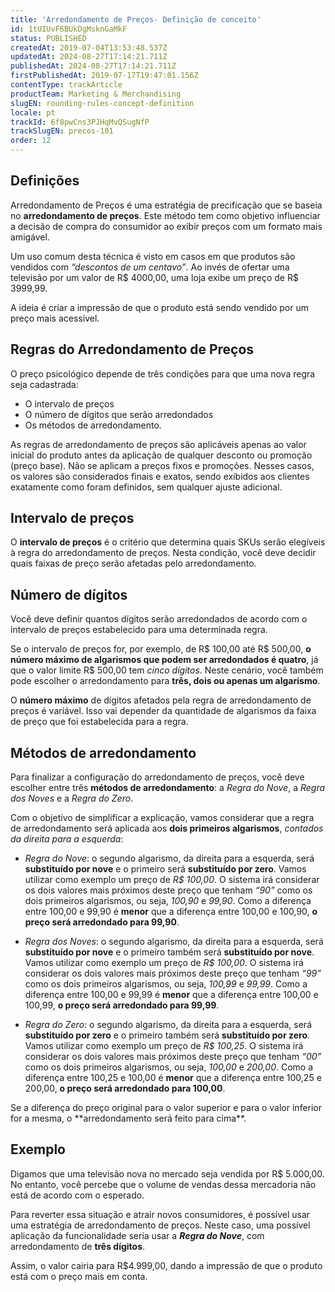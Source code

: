 ```yaml
---
title: 'Arredondamento de Preços- Definição de conceito'
id: 1tUIUvF6BUkDgMsknGaMkF
status: PUBLISHED
createdAt: 2019-07-04T13:53:48.537Z
updatedAt: 2024-08-27T17:14:21.711Z
publishedAt: 2024-08-27T17:14:21.711Z
firstPublishedAt: 2019-07-17T19:47:01.156Z
contentType: trackArticle
productTeam: Marketing & Merchandising
slugEN: rounding-rules-concept-definition
locale: pt
trackId: 6f8pwCns3PJHqMvQSugNfP
trackSlugEN: precos-101
order: 12
---
```


## Definições

Arredondamento de Preços é uma estratégia de precificação que se baseia no __arredondamento de preços__. Este método tem como objetivo influenciar a decisão de compra do consumidor ao exibir preços com um formato mais amigável.

Um uso comum desta técnica é visto em casos em que produtos são vendidos com *“descontos de um centavo”*. Ao invés de ofertar uma televisão por um valor de R$ 4000,00, uma loja exibe um preço de R$ 3999,99.

A ideia é criar a impressão de que o produto está sendo vendido por um preço mais acessível.

## Regras do Arredondamento de Preços 

O preço psicológico depende de três condições para que uma nova regra seja cadastrada: 

- O intervalo de preços
- O número de dígitos que serão arredondados
- Os métodos de arredondamento.  

As regras de arredondamento de preços são aplicáveis apenas ao valor inicial do produto antes da aplicação de qualquer desconto ou promoção (preço base). Não se aplicam a preços fixos e promoções. Nesses casos, os valores são considerados finais e exatos, sendo exibidos aos clientes exatamente como foram definidos, sem qualquer ajuste adicional.

## Intervalo de preços

O __intervalo de preços__ é o critério que determina quais SKUs serão elegíveis à regra do arredondamento de preços. Nesta condição, você deve decidir quais faixas de preço serão afetadas pelo arredondamento. 

## Número de dígitos

Você deve definir quantos dígitos serão arredondados de acordo com o intervalo de preços estabelecido para uma determinada regra. 

Se o intervalo de preços for, por exemplo, de R$ 100,00 até R$ 500,00, __o número máximo de algarismos que podem ser arredondados é quatro__, já que o valor limite R$ 500,00 tem *cinco dígitos*. Neste cenário, você também pode escolher o arredondamento para __três, dois ou apenas um algarismo__.

O __número máximo__ de dígitos afetados pela regra de arredondamento de preços é variável. Isso vai depender da quantidade de algarismos da faixa de preço que foi estabelecida para a regra.

## Métodos de arredondamento

Para finalizar a configuração do arredondamento de preços, você deve escolher entre três __métodos de arredondamento__: a *Regra do Nove*, a *Regra dos Noves* e a *Regra do Zero*.

Com o objetivo de simplificar a explicação, vamos considerar que a regra de arredondamento será aplicada aos __dois primeiros algarismos__, *contados da direita para a esquerda*:

- *Regra do Nove*: o segundo algarismo, da direita para a esquerda, será __substituído por nove__ e o primeiro será __substituído por zero__. Vamos utilizar como exemplo um preço de *R$ 100,00*. O sistema irá considerar os dois valores mais próximos deste preço que tenham *“90”* como os dois primeiros algarismos, ou seja, *100,90* e *99,90*. Como a diferença entre 100,00 e 99,90 é __menor__ que a diferença entre 100,00 e 100,90, __o preço será arredondado para 99,90__.

- *Regra dos Noves*: o segundo algarismo, da direita para a esquerda, será __substituído por nove__ e o primeiro também será __substituído por nove__. Vamos utilizar como exemplo um preço de *R$ 100,00*. O sistema irá considerar os dois valores mais próximos deste preço que tenham *“99”* como os dois primeiros algarismos, ou seja, *100,99* e *99,99*. Como a diferença entre 100,00 e 99,99 é __menor__ que a diferença entre 100,00 e 100,99, __o preço será arredondado para 99,99__.

- *Regra do Zero*: o segundo algarismo, da direita para a esquerda, será __substituído por zero__ e o primeiro também será __substituído por zero__. Vamos utilizar como exemplo um preço de *R$ 100,25*. O sistema irá considerar os dois valores mais próximos deste preço que tenham *“00”* como os dois primeiros algarismos, ou seja, *100,00* e *200,00*. Como a diferença entre 100,25 e 100,00 é __menor__ que a diferença entre 100,25 e 200,00, __o preço será arredondado para 100,00__.

<div class=“alert alert-info”>
Se a diferença do preço original para o valor superior e para o valor inferior for a mesma, o **arredondamento será feito para cima**.
</div>

## Exemplo

Digamos que uma televisão nova no mercado seja vendida por R$ 5.000,00. No entanto, você percebe que o volume de vendas dessa mercadoria não está de acordo com o esperado.

Para reverter essa situação e atrair novos consumidores, é possível usar uma estratégia de arredondamento de preços. Neste caso, uma possível aplicação da funcionalidade seria usar a __*Regra do Nove*__, com arredondamento de __três dígitos__. 

Assim, o valor cairia para R$4.999,00, dando a impressão de que o produto está com o preço mais em conta. 
